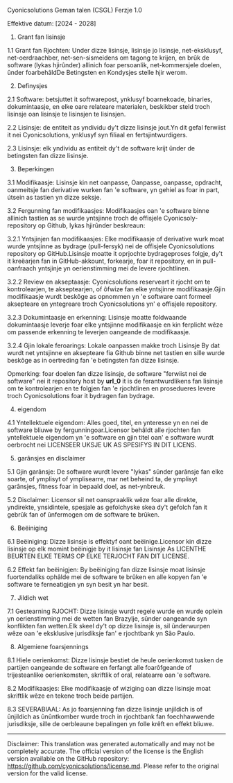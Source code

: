Cyonicsolutions Geman talen (CSGL)
Ferzje 1.0

Effektive datum: [2024 - 2028]

1. Grant fan lisinsje

1.1 Grant fan Rjochten: Under dizze lisinsje, lisinsje jo lisinsje, net-eksklusyf, net-oerdraachber, net-sen-sismeidens om tagong te krijen, en brûk de software (lykas hjirûnder) allinich foar persoanlik, net-kommersjele doelen, ûnder foarbehâldDe Betingsten en Kondysjes stelle hjir werom.

2. Definysjes

2.1 Software: betsjuttet it softwarepost, ynklusyf boarnekoade, binaries, dokumintaasje, en elke oare relateare materialen, beskikber steld troch lisinsje oan lisinsje te lisinsjen te lisinsjen.

2.2 Lisinsje: de entiteit as yndividu dy't dizze lisinsje jout.Yn dit gefal ferwiist it nei Cyonicsolutions, ynklusyf syn filiaal en fertsjintwurdigers.

2.3 Lisinsje: elk yndividu as entiteit dy't de software krijt ûnder de betingsten fan dizze lisinsje.

3. Beperkingen

3.1 Modifikaasje: Lisinsje kin net oanpasse, Oanpasse, oanpasse, opdracht, oanmeitsje fan derivative wurken fan 'e software, yn gehiel as foar in part, útsein as tastien yn dizze seksje.

3.2 Fergunning fan modifikaasjes: Modifikaasjes oan 'e software binne allinich tastien as se wurde yntsjinne troch de offisjele Cyonicsoly-repository op Github, lykas hjirûnder beskreaun:

3.2.1 Yntsjinjen fan modifikaasjes: Elke modifikaasje of derivative wurk moat wurde yntsjinne as bydrage (pull-fersyk) nei de offisjele Cyonicsolutions repository op GitHub.Lisinsje moatte it oprjochte bydrageproses folgje, dy't it kreëarjen fan in GitHub-akkount, forkearje, foar it repository, en in pull-oanfraach yntsjinje yn oerienstimming mei de levere rjochtlinen.

3.2.2 Review en akseptaasje: Cyonicsolutions reserveart it rjocht om te kontrolearjen, te akseptearjen, of ôfwize fan elke yntsjinne modifikaasje.Gjin modifikaasje wurdt beskôge as opnommen yn 'e software oant formeel aksepteare en yntegreare troch Cyonicsolutions yn' e offisjele repository.

3.2.3 Dokumintaasje en erkenning: Lisinsje moatte foldwaande dokumintaasje leverje foar elke yntsjinne modifikaasje en kin ferplicht wêze om passende erkenning te leverjen oangeande de modifikaasje.

3.2.4 Gjin lokale feroarings: Lokale oanpassen makke troch Lisinsje By dat wurdt net yntsjinne en aksepteare fia Github binne net tastien en sille wurde beskôge as in oertreding fan 'e betingsten fan dizze lisinsje.

Opmerking: foar doelen fan dizze lisinsje, de software "ferwiist nei de software" nei it repository host by __url_0__ it is de ferantwurdlikens fan lisinsje om te kontrolearjen en te folgjen fan 'e rjochtlinen en prosedueres levere troch Cyonicsolutions foar it bydragen fan bydrage.

4. eigendom

4.1 Yntellektuele eigendom: Alles goed, titel, en ynteresse yn en nei de software bliuwe by fergunningoar.Licensor behâldt alle rjochten fan yntellektuele eigendom yn 'e software en gjin titel oan' e software wurdt oerbrocht nei LICENSEER UKSJE UK AS SPESIFYS IN DIT LICENS.

5. garânsjes en disclaimer

5.1 Gjin garânsje: De software wurdt levere "lykas" sûnder garânsje fan elke soarte, of ymplisyt of ymplisearre, mar net beheind ta, de ymplisyt garânsjes, fitness foar in bepaald doel, as net-ynbreuk.

5.2 Disclaimer: Licensor sil net oanspraaklik wêze foar alle direkte, yndirekte, ynsidintele, spesjale as gefolchyske skea dy't gefolch fan it gebrûk fan of ûnfermogen om de software te brûken.

6. Beëiniging

6.1 Beëiniging: Dizze lisinsje is effektyf oant beëinige.Licensor kin dizze lisinsje op elk momint beëinigje by it lisinsje fan Lisinsje As LICENTHE BEURTEN ELKE TERMS OP ELKE TERJOCHT FAN DIT LICENSE.

6.2 Effekt fan beëinigjen: By beëiniging fan dizze lisinsje moat lisinsje fuortendaliks ophâlde mei de software te brûken en alle kopyen fan 'e software te ferneatigjen yn syn besit yn har besit.

7. Jildich wet

7.1 Gestearning RJOCHT: Dizze lisinsje wurdt regele wurde en wurde oplein yn oerienstimming mei de wetten fan Brazylje, sûnder oangeande syn konflikten fan wetten.Elk skeel dy't op dizze lisinsje is, sil ûnderwurpen wêze oan 'e eksklusive jurisdiksje fan' e rjochtbank yn São Paulo.

8. Algemiene foarsjennings

8.1 Hiele oerienkomst: Dizze lisinsje bestiet de heule oerienkomst tusken de partijen oangeande de software en ferfangt alle foarôfgeande of trijesteanlike oerienkomsten, skriftlik of oral, relatearre oan 'e software.

8.2 Modifikaasjes: Elke modifikaasje of wiziging oan dizze lisinsje moat skriftlik wêze en tekene troch beide partijen.

8.3 SEVERABIAAL: As jo ​​foarsjenning fan dizze lisinsje unjildich is of ûnjildich as ûnûntkomber wurde troch in rjochtbank fan foechhawwende jurisdiksje, sille de oerbleaune bepalingen yn folle krêft en effekt bliuwe.

---
Disclaimer: This translation was generated automatically and may not be completely accurate. The official version of the license is the English version available on the GitHub repository: https://github.com/cyonicsolutions/license.md. Please refer to the original version for the valid license.